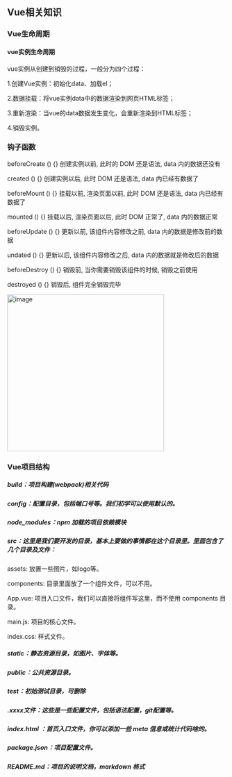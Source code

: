 ## Vue相关知识
### Vue生命周期
#### vue实例生命周期

vue实例从创建到销毁的过程，一般分为四个过程：

1.创建Vue实例：初始化data、加载el；

2.数据挂载：将vue实例data中的数据渲染到网页HTML标签；

3.重新渲染：当vue的data数据发生变化，会重新渲染到HTML标签；

4.销毁实例。

### 钩子函数

beforeCreate () {} 创建实例以前, 此时的 DOM 还是语法, data 内的数据还没有

created () {} 创建实例以后, 此时 DOM 还是语法, data 内已经有数据了

beforeMount () {} 挂载以前, 渲染页面以前, 此时 DOM 还是语法, data 内已经有数据了

mounted () {} 挂载以后, 渲染页面以后, 此时 DOM 正常了, data 内的数据正常

beforeUpdate () {} 更新以前, 该组件内容修改之前, data 内的数据是修改前的数据

undated () {} 更新以后, 该组件内容修改之后, data 内的数据就是修改后的数据

beforeDestroy () {} 销毁前, 当你需要销毁该组件的时候, 销毁之前使用

destroyed () {} 销毁后, 组件完全销毁完毕


<img width="361" alt="image" src="https://user-images.githubusercontent.com/77945453/178386722-89001486-6f8a-4aa8-8436-f6479c38a9b5.png">

### Vue项目结构

##### build：项目构建(webpack)相关代码
##### config：配置目录，包括端口号等。我们初学可以使用默认的。
##### node_modules：npm 加载的项目依赖模块
##### src：这里是我们要开发的目录，基本上要做的事情都在这个目录里。里面包含了几个目录及文件：
  assets: 放置一些图片，如logo等。

  components: 目录里面放了一个组件文件，可以不用。

  App.vue: 项目入口文件，我们可以直接将组件写这里，而不使用 components 目录。

  main.js: 项目的核心文件。

  index.css: 样式文件。

##### static：静态资源目录，如图片、字体等。	
##### public：公共资源目录。
##### test：初始测试目录，可删除
##### .xxxx文件：这些是一些配置文件，包括语法配置，git配置等。
##### index.html	：首页入口文件，你可以添加一些 meta 信息或统计代码啥的。
##### package.json：项目配置文件。
##### README.md：项目的说明文档，markdown 格式

